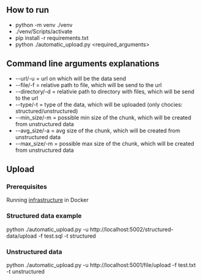 ## How to run
* python -m venv ./venv
* ./venv/Scripts/activate
* pip install -r requirements.txt
* python ./automatic_upload.py <required_arguments>

## Command line arguments explanations
* --url/-u = url on which will be the data send
* --file/-f = relative path to file, which will be send to the url
* --directory/-d = relativie path to directory with files, which will be send to the url
* --type/-t = type of the data, which will be uploaded (only chocies: structured/unstructured)
* --min_size/-m = possible min size of the chunk, which will be created from unstructured data
* --avg_size/-a = avg size of the chunk, which will be created from unstructured data
* --max_size/-m = possible max size of the chunk, which will be created from unstructured data


## Upload
### Prerequisites
Running [infrastructure](https://github.com/diplomovka/infrastructure) in Docker

### Structured data example
python ./automatic_upload.py -u http://localhost:5002/structured-data/upload -f test.sql -t structured

### Unstructured data
python ./automatic_upload.py -u http://localhost:5001/file/upload -f test.txt -t unstructured
